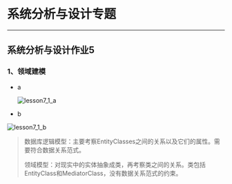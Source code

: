 # 系统分析与设计专题

------



## 系统分析与设计作业5



### 1、领域建模

* a

  ![lesson7_1_a](https:\\starthemoon.github.io\images\llesson7_1_a.png)

* b


![lesson7_1_b](https:\\starthemoon.github.io\images\llesson7_1_b.png)

> 数据库逻辑模型：主要考察EntityClasses之间的关系以及它们的属性。需要符合数据关系范式。
>
> 领域模型：对现实中的实体抽象成类，再考察类之间的关系。类包括EntityClass和MediatorClass，没有数据关系范式的约束。